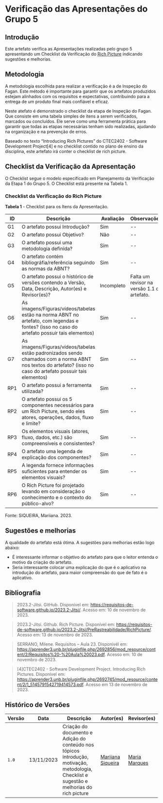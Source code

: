 # Verificação das Apresentações do Grupo 5

## Introdução

Este artefato verifica as Apresentações realizadas pelo grupo 5 apresentando um Checklist da Verificação do [Rich Picture](https://github.com/Requisitos-de-Software/2023.2-Jitsi/blob/main/docs/PreRastreabilidade/RichPicture.md) indicando sugestões e melhorias. 

## Metodologia

A metodologia escolhida para realizar a verificação é a de Inspeção do Fagan. Este método é importante para garantir que os artefatos produzidos estejam alinhados com os requisitos e expectativas, contribuindo para a entrega de um produto final mais confiável e eficaz. 

Neste atefato é demonstrado o checklist da etapa de Inspeção do Fagan. Que consiste em uma tabela simples de itens a serem verificados, marcados ou concluídos. Ele serve como uma ferramenta prática para garantir que todas as etapas necessárias tenham sido realizadas, ajudando na organização e na prevenção de erros.

Baseado no texto “Introducing Rich Pictures” do CTEC2402 - Software Development Project[4] e no checklist contido no plano de ensino da disciplina, este artefato irá conter o checklist de rich picture.

## Checklist da Verificação da Apresentação

O Checklist segue o modelo especificado em Planejamento da Verificação da Etapa 1 do Grupo 5. O Checklist está presente na Tabela 1.

### Checklist da Verificação do Rich Picture

**Tabela 1** - Checklist para os Itens da Apresentação.

| ID | Descrição | Avaliação | Observações |
| ---| -------- | --------- | ------------ |
| G1  | O artefato possui Introdução? | Sim | -- |
| G2  | O artefato possui Objetivo? | Não | -- |
| G3  | O artefato possui uma metodologia definida? | Sim | -- |
| G4  | O artefato contém bibliográfia/referência seguindo as normas da ABNT? | Sim | -- |
| G5  | O artefato possui o histórico de versões contendo a Versão, Data, Descrição, Autor(es) e Revisor(es)? | Incompleto | Falta um revisor na versão 1.1 do artefato. |
| G6  | As imagens/Figuras/vídeos/tabelas estão na norma ABNT no artefato, com legendas e fontes? (isso no caso do artefato possuir tais elementos) | Sim | -- |
| G7  | As imagens/Figuras/vídeos/tabelas estão padronizados sendo chamados com a norma ABNT nos textos do artefato? (isso no caso do artefato possuir tais elementos) | Sim | -- |
| RP1 | O artefato possui a ferramenta utilizada? | Sim | -- |
| RP2 | O artefato possui os 5 componentes necessários para um Rich Picture, sendo eles atores, operações, dados, fluxo e limite? | Sim | -- |
| RP3 | Os elementos visuais (atores, fluxo, dados, etc.) são compreensíveis e consistentes? | Sim | -- |
| RP4 | O artefato uma legenda de explicação dos componentes? | Sim | -- |
| RP5 | A legenda fornece informações suficientes para entender os elementos visuais? | Sim | -- |
| RP6 | O Rich Picture foi projetado levando em consideração o conhecimento e o contexto do público-alvo? | Sim | -- |

Fonte: SIQUEIRA, Mariiana. 2023.

## Sugestões e melhorias

A qualidade do artefato está ótima. A sugestões para melhorias estão logo abaixo:

- É interessante informar o objetivo do artefato para que o leitor entenda o motivo da criação do artefato.
- Seria interessante colocar uma explicação do que é o aplicativo na introdução do artefato, para maior compreensão do que de fato é o aplicativo.

## Bibliografia

> 2023.2-Jitsi. GitHub. Disponível em: https://requisitos-de-software.github.io/2023.2-Jitsi/. Acesso em: 10 de novembro de 2023.

> 2023.2-Jitsi. Github. Rich Picture. Disponível em: https://requisitos-de-software.github.io/2023.2-Jitsi/PreRastreabilidade/RichPicture/. Acesso em: 13 de novembro de 2023.
 
> SERRANO, Milene. Requisitos – Aula 23. Disponivél em: https://aprender3.unb.br/pluginfile.php/2692856/mod_resource/content/2/Requisitos%20-%20Aula%20023.pdf. Acesso em: 10 de novembro de 2023.

> [4]CTEC2402 - Software Development Project. Introducing Rich Pictures. Disponível em: https://aprender3.unb.br/pluginfile.php/2692745/mod_resource/content/2/1_5145791542719414573.pdf. Acesso em 13 de novembro de 2023.

## Histórico de Versões

| Versão | Data       | Descrição   | Autor(es)   | Revisor(es) |
| ------ | ---------- | ----------- | ------------ | ---------- |
| `1.0`  | 13/11/2023 | Criação do documento e Adição do conteúdo nos tópicos introdução, motivação, metodologia, Checklist e sugestão e melhorias do rich picture | [Mariiana Siqueira](https://github.com/Maryyscreuza) | [Maria Marques ](https://github.com/EduardaSMarques) |
